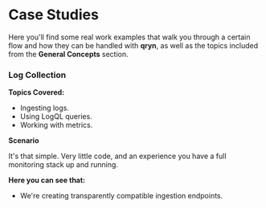 # Case Studies

Here you'll find some real work examples that walk you through a certain flow and how they can be handled with **qryn**, as well as the topics included from the **General Concepts** section. 

### Log Collection

**Topics Covered:**

* Ingesting logs.
* Using LogQL queries.
* Working with metrics.

**Scenario**

It's that simple. Very little code, and an experience you have a full monitoring stack up and running.

**Here you can see that:**

* We're creating transparently compatible ingestion endpoints.
